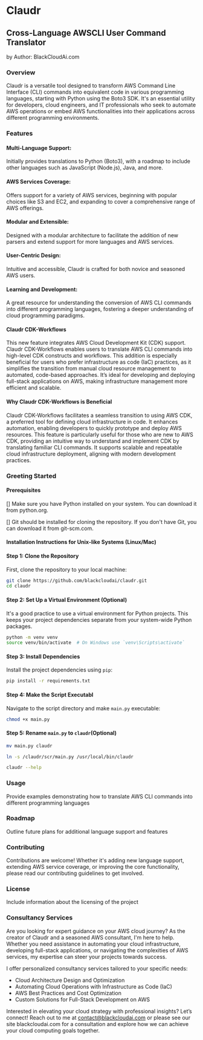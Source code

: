 # Claudr

## Cross-Language AWSCLI User Command Translator
by Author: BlackCloudAi.com

### Overview 

Claudr is a versatile tool designed to transform AWS Command Line Interface (CLI) commands into equivalent code in various programming languages, starting with Python using the Boto3 SDK. It's an essential utility for developers, cloud engineers, and IT professionals who seek to automate AWS operations or embed AWS functionalities into their applications across different programming environments.

### Features 

#### Multi-Language Support: 

Initially provides translations to Python (Boto3), with a roadmap to include other languages such as JavaScript (Node.js), Java, and more.

#### AWS Services Coverage: 

Offers support for a variety of AWS services, beginning with popular choices like S3 and EC2, and expanding to cover a comprehensive range of AWS offerings.

#### Modular and Extensible: 

Designed with a modular architecture to facilitate the addition of new parsers and extend support for more languages and AWS services.

#### User-Centric Design: 

Intuitive and accessible, Claudr is crafted for both novice and seasoned AWS users.

#### Learning and Development: 

A great resource for understanding the conversion of AWS CLI commands into different programming languages, fostering a deeper understanding of cloud programming paradigms.

#### Claudr CDK-Workflows 

This new feature integrates AWS Cloud Development Kit (CDK) support. Claudr CDK-Workflows enables users to translate AWS CLI commands into high-level CDK constructs and workflows. This addition is especially beneficial for users who prefer infrastructure as code (IaC) practices, as it simplifies the transition from manual cloud resource management to automated, code-based approaches. It’s ideal for developing and deploying full-stack applications on AWS, making infrastructure management more efficient and scalable.

#### Why Claudr CDK-Workflows is Beneficial 

Claudr CDK-Workflows facilitates a seamless transition to using AWS CDK, a preferred tool for defining cloud infrastructure in code. It enhances automation, enabling developers to quickly prototype and deploy AWS resources. This feature is particularly useful for those who are new to AWS CDK, providing an intuitive way to understand and implement CDK by translating familiar CLI commands. It supports scalable and repeatable cloud infrastructure deployment, aligning with modern development practices.
 
### Greeting Started 

#### Prerequisites 

[] Make sure you have Python installed on your system. You can download it from python.org.

[] Git should be installed for cloning the repository. If you don't have Git, you can download it from git-scm.com.

#### Installation Instructions for Unix-like Systems (Linux/Mac)

#### Step 1: Clone the Repository

First, clone the repository to your local machine:

```bash
git clone https://github.com/blackcloudai/claudr.git
cd claudr
```

#### Step 2: Set Up a Virtual Environment (Optional)

It's a good practice to use a virtual environment for Python projects. This keeps your project dependencies separate from your system-wide Python packages.

```bash
python -m venv venv
source venv/bin/activate  # On Windows use `venv\Scripts\activate`
```

#### Step 3: Install Dependencies

Install the project dependencies using `pip`:

```bash
pip install -r requirements.txt
```

#### Step 4:  Make the Script Executabl


Navigate to the script directory and make `main.py` executable:

```bash
chmod +x main.py
```

#### Step 5: Rename  `main.py` to `claudr`(Optional)

```bash
mv main.py claudr
```

```bash
ln -s /claudr/scr/main.py /usr/local/bin/claudr
```

```bash
claudr --help
```


### Usage

Provide examples demonstrating how to translate AWS CLI commands into different programming languages

### Roadmap

Outline future plans for additional language support and features

### Contributing 

Contributions are welcome! Whether it's adding new language support, extending AWS service coverage, or improving the core functionality, please read our contributing guidelines to get involved.

### License

Include information about the licensing of the project

### Consultancy Services 

Are you looking for expert guidance on your AWS cloud journey? As the creator of Claudr and a seasoned AWS consultant, I'm here to help. Whether you need assistance in automating your cloud infrastructure, developing full-stack applications, or navigating the complexities of AWS services, my expertise can steer your projects towards success.

I offer personalized consultancy services tailored to your specific needs:

- Cloud Architecture Design and Optimization
- Automating Cloud Operations with Infrastructure as Code (IaC)
- AWS Best Practices and Cost Optimization
- Custom Solutions for Full-Stack Development on AWS

Interested in elevating your cloud strategy with professional insights? Let’s connect! Reach out to me at contact@blackcloudai.com or please see our site blackcloudai.com for a consultation and explore how we can achieve your cloud computing goals together.